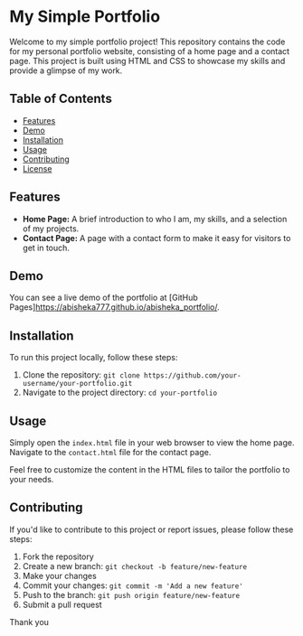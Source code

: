 # My Simple Portfolio

Welcome to my simple portfolio project! This repository contains the code for my personal portfolio website, consisting of a home page and a contact page. This project is built using HTML and CSS to showcase my skills and provide a glimpse of my work.

## Table of Contents

- [Features](#features)
- [Demo](#demo)
- [Installation](#installation)
- [Usage](#usage)
- [Contributing](#contributing)
- [License](#license)

## Features

- **Home Page:** A brief introduction to who I am, my skills, and a selection of my projects.
- **Contact Page:** A page with a contact form to make it easy for visitors to get in touch.

## Demo

You can see a live demo of the portfolio at [GitHub Pages]https://abisheka777.github.io/abisheka_portfolio/.

## Installation

To run this project locally, follow these steps:

1. Clone the repository: `git clone https://github.com/your-username/your-portfolio.git`
2. Navigate to the project directory: `cd your-portfolio`

## Usage

Simply open the `index.html` file in your web browser to view the home page. Navigate to the `contact.html` file for the contact page.

Feel free to customize the content in the HTML files to tailor the portfolio to your needs.

## Contributing

If you'd like to contribute to this project or report issues, please follow these steps:

1. Fork the repository
2. Create a new branch: `git checkout -b feature/new-feature`
3. Make your changes
4. Commit your changes: `git commit -m 'Add a new feature'`
5. Push to the branch: `git push origin feature/new-feature`
6. Submit a pull request

Thank you

